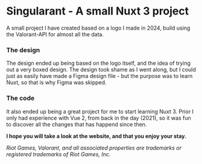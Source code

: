 # Singularant - A small Nuxt 3 project
A small project I have created based on a logo I made in 2024, build using the Valorant-API for almost all the data.

### The design
The design ended up being based on the logo itself, and the idea of trying out a very boxed design.
The design took shame as I went along, but I could just as easily have made a Figma design file - but the purpose was to learn Nuxt, so that is why Figma was skipped.

### The code
It also ended up being a great project for me to start learning Nuxt 3.
Prior I only had experience with Vue 2, from back in the day (2021), so it was fun to discover all the changes that has happend since then.

**I hope you will take a look at the website, and that you enjoy your stay.**

_Riot Games, Valorant, and all associated properties are trademarks or registered trademarks of Riot Games, Inc._
